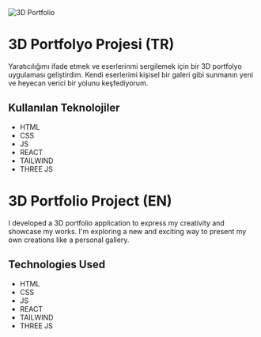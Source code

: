 <img src="./src/assets/images/animation.gif" alt="3D Portfolio">

# 3D Portfolyo Projesi (TR)

Yaratıcılığımı ifade etmek ve eserlerinmi sergilemek için bir 3D portfolyo uygulaması geliştirdim. Kendi eserlerimi kişisel bir galeri gibi sunmanın yeni ve heyecan verici bir yolunu keşfediyorum.

## Kullanılan Teknolojiler

- HTML
- CSS
- JS
- REACT
- TAILWIND
- THREE JS

# 3D Portfolio Project (EN)

I developed a 3D portfolio application to express my creativity and showcase my works. I'm exploring a new and exciting way to present my own creations like a personal gallery.

## Technologies Used

- HTML
- CSS
- JS
- REACT
- TAILWIND
- THREE JS